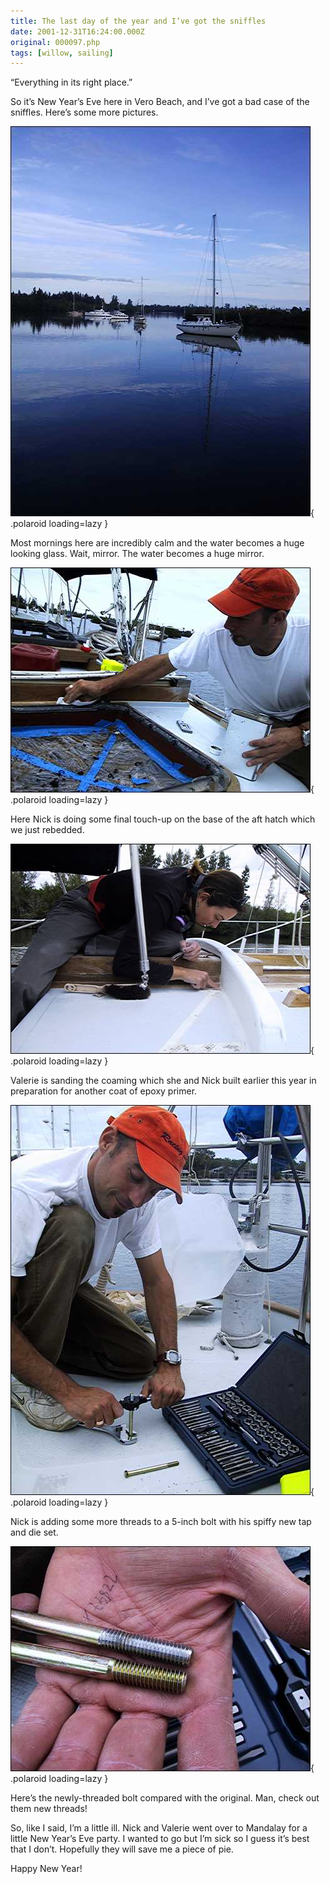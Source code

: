 ```yaml
---
title: The last day of the year and I’ve got the sniffles
date: 2001-12-31T16:24:00.000Z
original: 000097.php
tags: [willow, sailing]
---
```


“Everything in its right place.”

So it’s New Year’s Eve here in Vero Beach, and I’ve got a bad case of the sniffles. Here’s some more pictures.

![img](./reflection.jpg){ .polaroid loading=lazy }

Most mornings here are incredibly calm and the water becomes a huge looking glass. Wait, mirror. The water becomes a huge mirror.

![img](./afthatch.jpg){ .polaroid loading=lazy }

Here Nick is doing some final touch-up on the base of the aft hatch which we just rebedded.

![img](./combing.jpg){ .polaroid loading=lazy }

Valerie is sanding the coaming which she and Nick built earlier this year in preparation for another coat of epoxy primer.

![img](./tapanddie.jpg){ .polaroid loading=lazy }

Nick is adding some more threads to a 5-inch bolt with his spiffy new tap and die set.

![img](./newthreads.jpg){ .polaroid loading=lazy }

Here’s the newly-threaded bolt compared with the original. Man, check out them new threads!

So, like I said, I’m a little ill. Nick and Valerie went over to Mandalay for a little New Year’s Eve party. I wanted to go but I’m sick so I guess it’s best that I don’t. Hopefully they will save me a piece of pie.

Happy New Year!

